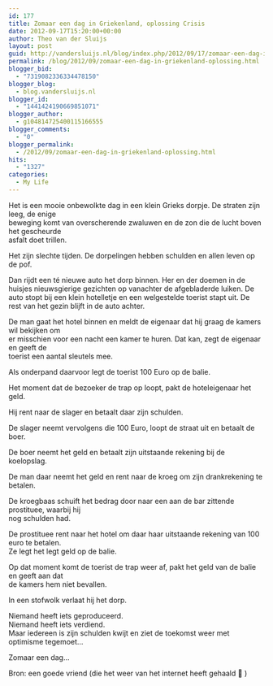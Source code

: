 ```yaml
---
id: 177
title: Zomaar een dag in Griekenland, oplossing Crisis
date: 2012-09-17T15:20:00+00:00
author: Theo van der Sluijs
layout: post
guid: http://vandersluijs.nl/blog/index.php/2012/09/17/zomaar-een-dag-in-griekenland-oplossing/
permalink: /blog/2012/09/zomaar-een-dag-in-griekenland-oplossing.html
blogger_bid:
  - "7319082336334478150"
blogger_blog:
  - blog.vandersluijs.nl
blogger_id:
  - "1441424190669851071"
blogger_author:
  - g104814725400115166555
blogger_comments:
  - "0"
blogger_permalink:
  - /2012/09/zomaar-een-dag-in-griekenland-oplossing.html
hits:
  - "1327"
categories:
  - My Life
---
```

Het is een mooie onbewolkte dag in een klein Grieks dorpje. De straten zijn leeg, de enige   
beweging komt van overscherende zwaluwen en de zon die de lucht boven het gescheurde   
asfalt doet trillen.

Het zijn slechte tijden. De dorpelingen hebben schulden en allen leven op de pof.

Dan rijdt een té nieuwe auto het dorp binnen. Her en der doemen in de huisjes nieuwsgierige gezichten op vanachter de afgebladerde luiken. De auto stopt bij een klein hotelletje en een welgestelde toerist stapt uit. De rest van het gezin blijft in de auto achter.

De man gaat het hotel binnen en meldt de eigenaar dat hij graag de kamers wil bekijken om   
er misschien voor een nacht een kamer te huren. Dat kan, zegt de eigenaar en geeft de   
toerist een aantal sleutels mee.

Als onderpand daarvoor legt de toerist 100 Euro op de balie.

Het moment dat de bezoeker de trap op loopt, pakt de hoteleigenaar het geld.

Hij rent naar de slager en betaalt daar zijn schulden.

De slager neemt vervolgens die 100 Euro, loopt de straat uit en betaalt de boer.

De boer neemt het geld en betaalt zijn uitstaande rekening bij de koelopslag.

De man daar neemt het geld en rent naar de kroeg om zijn drankrekening te betalen.

De kroegbaas schuift het bedrag door naar een aan de bar zittende prostituee, waarbij hij   
nog schulden had.

De prostituee rent naar het hotel om daar haar uitstaande rekening van 100 euro te betalen.  
Ze legt het legt geld op de balie.

Op dat moment komt de toerist de trap weer af, pakt het geld van de balie en geeft aan dat  
de kamers hem niet bevallen.

In een stofwolk verlaat hij het dorp.

Niemand heeft iets geproduceerd.   
Niemand heeft iets verdiend.  
Maar iedereen is zijn schulden kwijt en ziet de toekomst weer met optimisme tegemoet&#8230;

Zomaar een dag…

Bron: een goede vriend (die het weer van het internet heeft gehaald  )